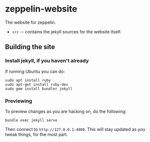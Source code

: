 # zeppelin-website

The website for zeppelin.

- `src` -- contains the jekyll sources for the website itself.

## Building the site

### Install jekyll, if you haven't already

If running Ubuntu you can do:

```
sudo apt install ruby
sudo apt-get install ruby-dev
sudo gem install bundler jekyll
```

### Previewing

To preview changes as you are hacking on, do the following:

```
bundle exec jekyll serve
```

Then connect to `http://127.0.0.1:4000`. This will stay updated as you
tweak things, for the most part.

